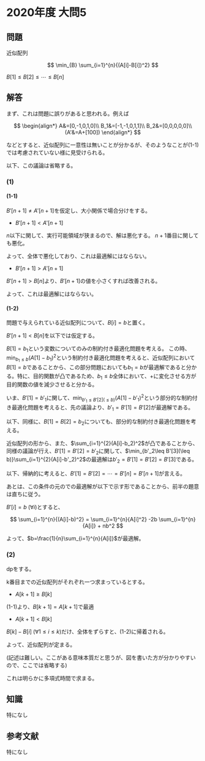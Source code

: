 # 2020年度 大問5

## 問題

近似配列

$$
\min_{B} \sum_{i=1}^{n}{(A[i]-B[i])^2}
$$

$B[1]\leq B[2] \leq \cdots \leq B[n]$

## 解答

まず、これは問題に誤りがあると思われる。例えば

$$
\begin{align*}
A&=[0,-1,0,1,0]\\
B_1&=[-1,-1,0,1,1]\\
B_2&=[0,0,0,0,0]\\
(A'&=A+[100])
\end{align*}
$$

などとすると、近似配列に一意性は無いことが分かるが、そのようなことが(1-1)では考慮されていない様に見受けられる。

以下、この議論は省略する。

### (1)

#### (1-1)

$B'[n+1] \neq A'[n+1]$を仮定し、大小関係で場合分けをする。

* $B'[n+1] < A'[n+1]$

$n$以下に関して、実行可能領域が狭まるので、解は悪化する。
$n+1$番目に関しても悪化。

よって、全体で悪化しており、これは最適解にはならない。

* $B'[n+1] > A'[n+1]$

$B'[n+1]>B[n]$より、$B'[n+1]$の値を小さくすれば改善される。

よって、これは最適解にはならない。

#### (1-2)

問題で与えられている近似配列について、$B[i]=b$と置く。

$B'[n+1]<B[n]$を以下では仮定する。

$B[1]=b_1$という変数についてのみの制約付き最適化問題を考える。
この時、$\min_{b_1\leq b}(A[1]-b_1)^2$という制約付き最適化問題を考えると、近似配列において$B[1]=b$であることから、この部分問題においても$b_1=b$が最適解であると分かる。特に、目的関数が凸であるため、$b_1 \leq b$全体において、+に変化させる方が目的関数の値を減少させると分かる。

いま、$B'[1]=b'_1$に関して、$\min_{b'_1 \leq B'[2] (\leq b)}(A[1]-b'_1)^2$という部分的な制約付き最適化問題を考えると、先の議論より、$b'_1=B'[1]=B'[2]$が最適解である。

以下、同様に、$B[1]=B[2]=b_2$についても、部分的な制約付き最適化問題を考える。

近似配列の形から、また、$\sum_{i=1}^{2}(A[i]-b_2)^2$が凸であることから、同様の議論が行え、$B'[1]=B'[2]=b'_2$に関して、$\min_{b'_2\leq B'[3](\leq b)}\sum_{i=1}^{2}(A[i]-b'_2)^2$の最適解は$b'_2=B'[1]=B'[2]=B'[3]$である。

以下、帰納的に考えると、$B'[1]=B'[2]=\cdots=B'[n]=B'[n+1]$が言える。

あとは、この条件の元のでの最適解が以下で示す形であることから、前半の題意は直ちに従う。

$B'[i]=b \; (\forall i)$とすると、

$$
\sum_{i=1}^{n}{(A[i]-b)^2} = \sum_{i=1}^{n}{A[i]^2} -2b \sum_{i=1}^{n}{A[i]} + nb^2
$$

よって、$b=\frac{1}{n}\sum_{i=1}^{n}{A[i]}$が最適解。

### (2)

dpをする。

k番目までの近似配列がそれぞれ一つ求まっているとする。

* $A[k+1] \geq B[k]$

(1-1)より、$B[k+1]=A[k+1]$で最適

* $A[k+1] < B[k]$

$B[k]-B[i] \; (\forall 1 \leq i \leq k)$だけ、全体をずらすと、(1-2)に帰着される。

よって、近似配列が定まる。

(記述は難しい。ここがある意味本質だと思うが、図を書いた方が分かりやすいので、ここでは省略する)

これは明らかに多項式時間で求まる。

## 知識

特になし

## 参考文献

特になし
